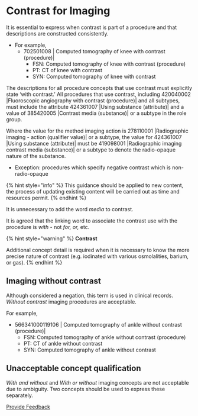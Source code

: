 # Contrast for Imaging

It is essential to express when contrast is part of a procedure and that descriptions are constructed consistently.

* For example,
  * 702501008 | Computed tomography of knee with contrast (procedure)|
    * FSN: Computed tomography of knee with contrast (procedure)
    * PT: CT of knee with contrast
    * SYN: Computed tomography of knee with contrast

The descriptions for all procedure concepts that use contrast must explicitly state ‘with contrast.’ All procedures that use contrast, including 420040002 |Fluoroscopic angiography with contrast (procedure)| and all subtypes, must include the attribute 424361007 |Using substance (attribute)| and a value of 385420005 |Contrast media (substance)| or a subtype in the role group.

Where the value for the method imaging action is 278110001 |Radiographic imaging - action (qualifier value)| or a subtype, the value for 424361007 |Using substance (attribute)| must be 419098001 |Radiographic imaging contrast media (substance)| or a subtype to denote the radio-opaque nature of the substance.

* Exception: procedures which specify negative contrast which is non-radio-opaque

{% hint style="info" %}
This guidance should be applied to new content, the process of updating existing content will be carried out as time and resources permit.
{% endhint %}

It is unnecessary to add the word _media_ to contrast.

It is agreed that the linking word to associate the contrast use with the procedure is _with_ - not _for,_ _or,_ etc.

{% hint style="warning" %}
**Contrast**

Additional concept detail is required when it is necessary to know the more precise nature of contrast (e.g. iodinated with various osmolalities, barium, or gas).
{% endhint %}

## Imaging without contrast

Although considered a negation, this term is used in clinical records. _Without contrast_ imaging procedures are acceptable.

For example,

* 566341000119106 | Computed tomography of ankle without contrast (procedure)|
  * FSN: Computed tomography of ankle without contrast (procedure)
  * PT: CT of ankle without contrast
  * SYN: Computed tomography of ankle without contrast

## Unacceptable concept qualification

_With and without_ and _With or without_ imaging concepts are not acceptable due to ambiguity. Two concepts should be used to express these separately.

<a href="https://docs.google.com/forms/d/e/1FAIpQLScTmbZIf0UEQwYDkY27EEWBkaiYkHSbR0_9DmFrMLXoQLyL7Q/viewform?usp=pp_url&#x26;entry.1767247133=SCT+Editorial+Guide&#x26;entry.670899847=Contrast%20for%20Imaging" class="button primary">Provide Feedback</a>
